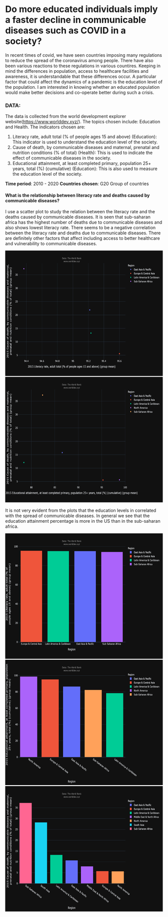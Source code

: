# Do more educated individuals imply a faster decline in communicable diseases such as COVID in a society?

In recent times of covid, we have seen countries imposing many regulations to reduce the spread of the coronavirus among people. There have also been various reactions to these regulations in various countires. Keeping in mind the differences in population, access to healthcare facilities and awareness, it is understandable that these differences occur. A particular factor that could affect the dynamics of a pandemic is the education level of the population. I am interested in knowing whether an educated population would make better decisions and co-operate better during such a crisis. 

### DATA:
The data is collected from the world development explorer website(https://www.worlddev.xyz/). The topics chosen include: Education and Health. 
The indicators chosen are:
1. Literacy rate, adult total (% of people ages 15 and above) (Education):  This indicator is used to understand the education level of the society.
2. Cause of death, by communicable diseases and maternal, prenatal and nutrition conditions (% of total) (Health):  This is used to indicate the effect of communicable diseases in the society. 
3. Educational attainment, at least completed primary, population 25+ years, total (%) (cumulative) (Education): This is also used to measure the education level of the society. 

**Time period**: 2010 - 2020
**Countries chosen**: G20 Group of countries

#### What is the relationship between literacy rate and deaths caused by communicable diseases?

I use a scatter plot to study the relation between the literacy rate and the deaths caused by communicable diseases. It is seen that sub-saharan africa has the highest number of deaths due to communicable diseases and also shows lowest literacy rate. There seems to be a negative correlation between the literacy rate and deaths due to communicable diseases. There are definitely other factors that affect including access to better healthcare and vulnerability to communicable diseases. 

<img src="https://github.com/harshavanga/Data690-StatsANDVisualization/blob/main/data690_world_dev/charts/causeofdeathVSliteracyrate.png"  width="800" height="400">

<img src="https://github.com/harshavanga/Data690-StatsANDVisualization/blob/main/data690_world_dev/charts/educationattainmentVDcauseofdeath.png"  width="800" height="400">

It is not very evident from the plots that the education levels in correlated with the spread of communicable diseases. In general we see that the education attainment percentage is more in the US than in the sub-saharan africa. 

<img src="https://github.com/harshavanga/Data690-StatsANDVisualization/blob/main/data690_world_dev/charts/literacyrate_bar.png"  width="800" height="400">

<img src="https://github.com/harshavanga/Data690-StatsANDVisualization/blob/main/data690_world_dev/charts/educationattainment_bar.png"  width="800" height="400">

<img src="https://github.com/harshavanga/Data690-StatsANDVisualization/blob/main/data690_world_dev/charts/causeofdeath_bar.png"  width="800" height="400">





